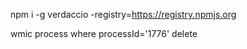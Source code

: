 npm i -g verdaccio -registry=https://registry.npmjs.org



wmic process where processId='1776' delete
